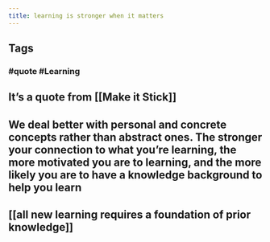 ```yaml
---
title: learning is stronger when it matters
---
```


## Tags
### #quote #Learning
## It’s a quote from [[Make it Stick]]
## We deal better with personal and concrete concepts rather than abstract ones. The stronger your connection to what you’re learning, the more motivated you are to learning, and the more likely you are to have a knowledge background to help you learn
## [[all new learning requires a foundation of prior knowledge]]

